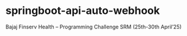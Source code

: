 # springboot-api-auto-webhook
Bajaj Finserv Health – Programming Challenge SRM (25th-30th April’25)

